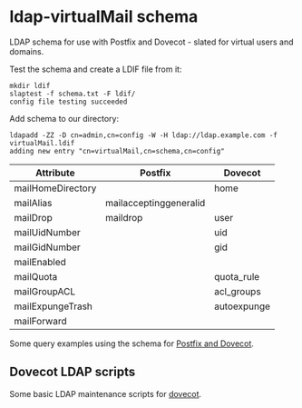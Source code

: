 # ldap-virtualMail schema
LDAP schema for use with Postfix and Dovecot - slated for virtual users and domains.

Test the schema and create a LDIF file from it:

    mkdir ldif
    slaptest -f schema.txt -F ldif/
    config file testing succeeded

Add schema to our directory:
    
    ldapadd -ZZ -D cn=admin,cn=config -W -H ldap://ldap.example.com -f virtualMail.ldif
    adding new entry "cn=virtualMail,cn=schema,cn=config"

| Attribute         | Postfix                | Dovecot     |
|-------------------|------------------------|-------------|
| mailHomeDirectory |                        | home        |
| mailAlias         | mailacceptinggeneralid |             |
| mailDrop          | maildrop               | user        |
| mailUidNumber     |                        | uid         |
| mailGidNumber     |                        | gid         |
| mailEnabled       |                        |             |
| mailQuota         |                        | quota_rule  |
| mailGroupACL      |                        | acl_groups  |
| mailExpungeTrash  |                        | autoexpunge |
| mailForward       |                        |             |

Some query examples using the schema for [Postfix and Dovecot](https://github.com/tleuxner/ldap-virtualMail/tree/master/etc).

## Dovecot LDAP scripts
Some basic LDAP maintenance scripts for [dovecot](https://github.com/tleuxner/dovecot).
